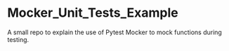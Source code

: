 # Mocker_Unit_Tests_Example
A small repo to explain the use of Pytest Mocker to mock functions during testing. 
